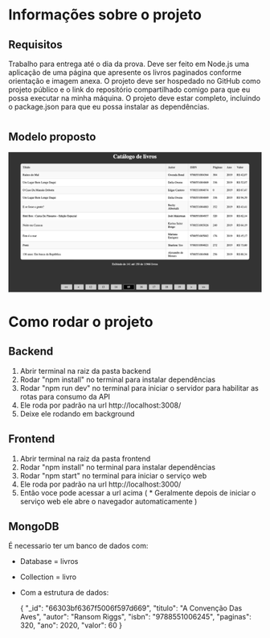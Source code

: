  # Informações sobre o projeto
 ## Requisitos
 Trabalho para entrega até o dia da prova. 
Deve ser feito em Node.js uma aplicação de uma página que apresente os livros paginados conforme orientação e imagem anexa.
O projeto deve ser hospedado no GitHub como projeto público e o link do repositório compartilhado comigo para que eu possa executar na minha máquina.
O projeto deve estar completo, incluindo o package.json para que eu possa instalar as dependências.
#
## Modelo proposto 
![](./image.png)

# Como rodar o projeto
## Backend
1. Abrir terminal na raiz da pasta backend
2. Rodar "npm install" no terminal para instalar dependências
3. Rodar "npm run dev" no terminal para iniciar o servidor para habilitar as rotas para consumo da API
4. Ele roda por padrão na url http://localhost:3008/
5. Deixe ele rodando em background
## Frontend
1. Abrir terminal na raiz da pasta frontend
2. Rodar "npm install" no terminal para instalar dependências
3. Rodar "npm start" no terminal para iniciar o serviço web
4. Ele roda por padrão na url http://localhost:3000/
5. Então voce pode acessar a url acima ( * Geralmente depois de iniciar o serviço web ele abre o navegador automaticamente )
## MongoDB
É necessario ter um banco de dados com:
- Database = livros
- Collection = livro 
- Com a estrutura de dados:

	{
		"_id": "66303bf6367f5006f597d669",
		"titulo": "A Convenção Das Aves",
		"autor": "Ransom Riggs",
		"isbn": "9788551006245",
		"paginas": 320,
		"ano": 2020,
		"valor": 60
	}

